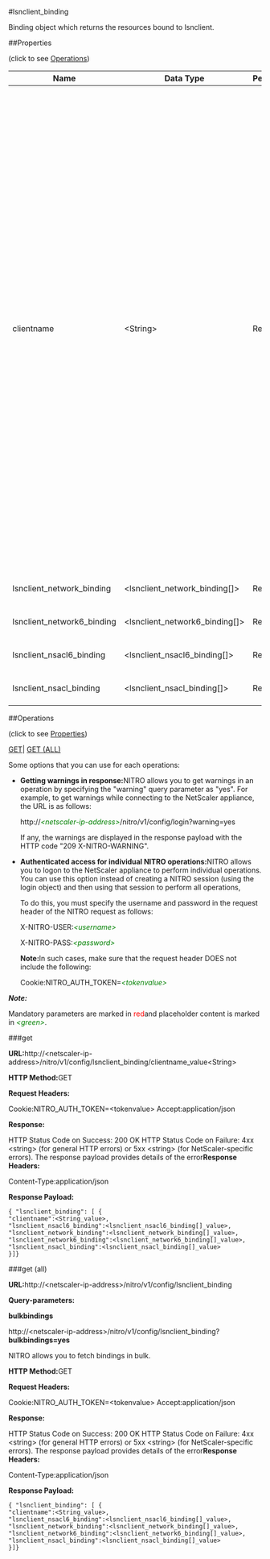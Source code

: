 #lsnclient_binding

Binding object which returns the resources bound to lsnclient.


##Properties 
<span>(click to see [Operations](#opera))</span>


<table><thead><tr><th>Name</th><th>Data Type</th><th>Permissions</th><th>Description</th></tr></thead><tbody><tr><td>clientname</td><td>&lt;String></td><td>Read-write</td><td>Name for the LSN client entity. Must begin with an ASCII alphanumeric or underscore (_) character, and must contain only ASCII alphanumeric, underscore, hash (#), period (.), space, colon (:), at (@), equals (=), and hyphen (-) characters. Cannot be changed after the LSN client is created. The following requirement applies only to the NetScaler CLI: If the name includes one or more spaces, enclose the name in double or single quotation marks (for example, "lsn client1" or 'lsn client1'). .<br>Minimum length = 1<br>Maximum length = 127</td></tr><tr><td>lsnclient_network_binding</td><td>&lt;lsnclient_network_binding[]></td><td>Read-only</td><td>network that can be bound to lsnclient.</td></tr><tr><td>lsnclient_network6_binding</td><td>&lt;lsnclient_network6_binding[]></td><td>Read-only</td><td>network6 that can be bound to lsnclient.</td></tr><tr><td>lsnclient_nsacl6_binding</td><td>&lt;lsnclient_nsacl6_binding[]></td><td>Read-only</td><td>nsacl6 that can be bound to lsnclient.</td></tr><tr><td>lsnclient_nsacl_binding</td><td>&lt;lsnclient_nsacl_binding[]></td><td>Read-only</td><td>nsacl that can be bound to lsnclient.</td></tr></tbody></table>
##Operations 
<span>(click to see [Properties](#prope))</span>


[GET]()| [GET (ALL)](#get-)


Some options that you can use for each operations:
<ul><li><p><b>Getting warnings in response:</b>NITRO allows you to get warnings in an operation by specifying the "warning" query parameter as "yes". For example, to get warnings while connecting to the NetScaler appliance, the URL is as follows:</p><p>http://<span style="color:green;font-style:italic;">&lt;netscaler-ip-address&gt;</span>/nitro/v1/config/login?warning=yes</p><p>If any, the warnings are displayed in the response payload with the HTTP code "209 X-NITRO-WARNING".</p></li><li><p><b>Authenticated access for individual NITRO operations:</b>NITRO allows you to logon to the NetScaler appliance to perform individual operations. You can use this option instead of creating a NITRO session (using the login object) and then using that session to perform all operations,</p><p>To do this, you must specify the username and password in the request header of the NITRO request as follows:</p><p>X-NITRO-USER:<span style="color:green;font-style:italic;">&lt;username&gt;</span></p><p>X-NITRO-PASS:<span style="color:green;font-style:italic;">&lt;password&gt;</span></p><p><b>Note:</b>In such cases, make sure that the request header DOES not include the following:</p><p>Cookie:NITRO_AUTH_TOKEN=<span style="color:green;font-style:italic;">&lt;tokenvalue&gt;</span></p></li></ul>



***Note:*** 
Mandatory parameters are marked in <span style="color:#FF0000;">red</span>and placeholder content is marked in <span style="color:green;font-style:italic">&lt;green&gt;</span>.

###get



<b>URL:</b>http://&lt;netscaler-ip-address&gt;/nitro/v1/config/lsnclient_binding/clientname_value&lt;String&gt;
<b>HTTP Method:</b>GET
<b>Request Headers:</b>

Cookie:NITRO_AUTH_TOKEN=&lt;tokenvalue&gt;Accept:application/json

<b>Response:</b>
HTTP Status Code on Success: 200 OKHTTP Status Code on Failure: 4xx &lt;string&gt; (for general HTTP errors) or 5xx &lt;string&gt; (for NetScaler-specific errors). The response payload provides details of the error<b>Response Headers:</b>

Content-Type:application/json

<b>Response Payload: </b>```{ "lsnclient_binding": [ {"clientname":<String_value>,"lsnclient_nsacl6_binding":<lsnclient_nsacl6_binding[]_value>,"lsnclient_network_binding":<lsnclient_network_binding[]_value>,"lsnclient_network6_binding":<lsnclient_network6_binding[]_value>,"lsnclient_nsacl_binding":<lsnclient_nsacl_binding[]_value>}]}```



###get (all)



<b>URL:</b>http://&lt;netscaler-ip-address&gt;/nitro/v1/config/lsnclient_binding
<b>Query-parameters:</b>
<b>bulkbindings</b>
http://&lt;netscaler-ip-address&gt;/nitro/v1/config/lsnclient_binding?<b>bulkbindings=yes</b>
NITRO allows you to fetch bindings in bulk.



<b>HTTP Method:</b>GET
<b>Request Headers:</b>

Cookie:NITRO_AUTH_TOKEN=&lt;tokenvalue&gt;Accept:application/json

<b>Response:</b>
HTTP Status Code on Success: 200 OKHTTP Status Code on Failure: 4xx &lt;string&gt; (for general HTTP errors) or 5xx &lt;string&gt; (for NetScaler-specific errors). The response payload provides details of the error<b>Response Headers:</b>

Content-Type:application/json

<b>Response Payload: </b>```{ "lsnclient_binding": [ {"clientname":<String_value>,"lsnclient_nsacl6_binding":<lsnclient_nsacl6_binding[]_value>,"lsnclient_network_binding":<lsnclient_network_binding[]_value>,"lsnclient_network6_binding":<lsnclient_network6_binding[]_value>,"lsnclient_nsacl_binding":<lsnclient_nsacl_binding[]_value>}]}```




